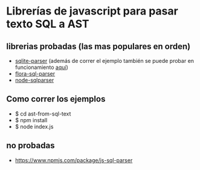 # Librerías de javascript para pasar texto SQL a AST

## librerias probadas (las mas populares en orden)
- [sqlite-parser](http://npmjs.com/sqlite-parser) (además de correr el ejemplo también se puede probar en funcionamiento [aquí](https://astexplorer.net/#/gist/b81a2abf0361086aca435bc564412523/latest))
- [flora-sql-parser](http://npmjs.com/flora-sql-parser)
- [node-sqlparser](http://npmjs.com/node-sqlparser)

## Como correr los ejemplos
- $ cd ast-from-sql-text
- $ npm install
- $ node index.js

## no probadas
- https://www.npmjs.com/package/js-sql-parser

